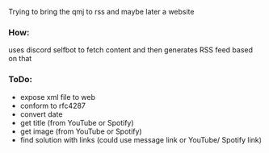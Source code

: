 Trying to bring the qmj to rss and maybe later a website
### How:
uses discord selfbot to fetch content and then generates RSS feed based on that

### ToDo:
- expose xml file to web
- conform to rfc4287
- convert date
- get title (from YouTube or Spotify)
- get image (from YouTube or Spotify)
- find solution with links (could use message link or YouTube/ Spotify link)
